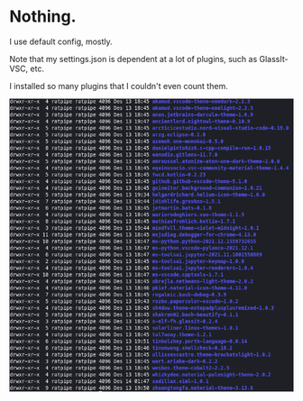# Nothing.

I use default config, mostly.

Note that my settings.json is dependent at a lot of plugins, such as GlassIt-VSC, etc.

I installed so many plugins that I couldn't even count them.

![Plugins](/images/vs-code/plugins.png)
